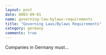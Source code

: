 ```yaml
---
layout: post
date: 0003-09-01
name: governing-law-bylaws-requirements
title: "Governing Laws/Bylaws Requirements"
category: germany
comments: true
---
```



Companies in Germany must...
